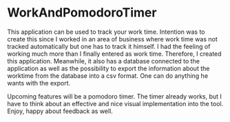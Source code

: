 # WorkAndPomodoroTimer


This application can be used to track your work time. Intention was to create this since I worked in an area of business where work time was not tracked automatically but one has to track it himself. I had the feeling of working much more than I finally entered as work time. 
Therefore, I created this application. Meanwhile, it also has a database connected to the application as well as the possibility to export the information about the worktime from the database into a csv format. One can do anything he wants with the export.

Upcoming features will be a pomodoro timer. The timer already works, but I have to think about an effective and nice visual implementation into the tool.
Enjoy, happy about feedback as well.

